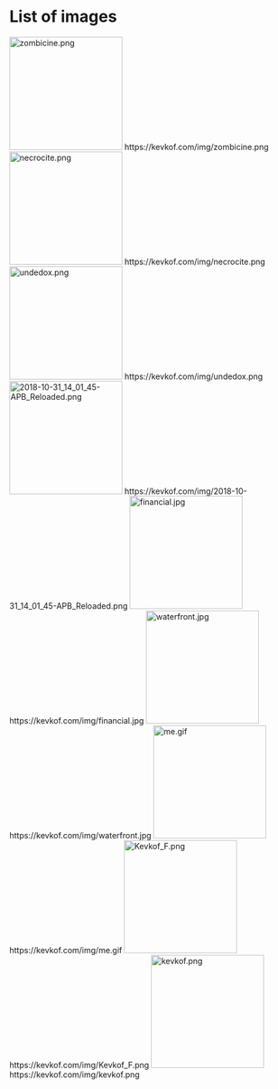 # List of images
 
<img src=https://kevkof.com/img/zombicine.png alt=zombicine.png width='200'/>
https://kevkof.com/img/zombicine.png
<img src=https://kevkof.com/img/necrocite.png alt=necrocite.png width='200'/>
https://kevkof.com/img/necrocite.png
<img src=https://kevkof.com/img/undedox.png alt=undedox.png width='200'/>
https://kevkof.com/img/undedox.png
<img src=https://kevkof.com/img/2018-10-31_14_01_45-APB_Reloaded.png alt=2018-10-31_14_01_45-APB_Reloaded.png width='200'/>
https://kevkof.com/img/2018-10-31_14_01_45-APB_Reloaded.png
<img src=https://kevkof.com/img/financial.jpg alt=financial.jpg width='200'/>
https://kevkof.com/img/financial.jpg
<img src=https://kevkof.com/img/waterfront.jpg alt=waterfront.jpg width='200'/>
https://kevkof.com/img/waterfront.jpg
<img src=https://kevkof.com/img/me.gif alt=me.gif width='200'/>
https://kevkof.com/img/me.gif
<img src=https://kevkof.com/img/Kevkof_F.png alt=Kevkof_F.png width='200'/>
https://kevkof.com/img/Kevkof_F.png
<img src=https://kevkof.com/img/kevkof.png alt=kevkof.png width='200'/>
https://kevkof.com/img/kevkof.png
